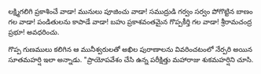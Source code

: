 ﻿లక్ష్మిగలిగి ప్రకాశించే వాడా! మునులు పూజించు వాడా! సముద్రుడి గర్వం సర్వం పోగొట్టిన బాణం గల వాడా! పండితులను కాపాడే వాడా! బహు ప్రకాశవంతమైన గొప్పకీర్తి గల వాడా! శ్రీరామచంద్ర ప్రభూ! అవధరించు. 

గొప్ప గుణములు కలిగిన ఆ మునీశ్వరులతో అఖిల పురాణాలను వివరించటంలో నేర్పరి అయిన సూతమహర్షి ఇలా అన్నాడు. "ప్రాయోపవేశం చేసి ఉన్న పరీక్షిత్తు మహారాజు శుకమహర్షిని చూసి. 

